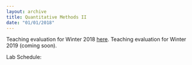 ```yaml
---
layout: archive
title: Quantitative Methods II
date: "01/01/2018"
---
```


Teaching evaluation for Winter 2018 [here](https://shanexuan.github.io/files/qm2-eval-wi18.pdf).
Teaching evaluation for Winter 2019 (coming soon).

Lab Schedule: 
